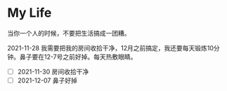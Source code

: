 # My Life

当你一个人的时候，不要把生活搞成一团糟。

2021-11-28 我需要把我的房间收拾干净，12月之前搞定，我还要每天锻炼10分钟。鼻子要在12-7号之前好掉。每天热敷眼睛。

- [ ] 2021-11-30 房间收拾干净
- [ ] 2021-12-07 鼻子好掉
